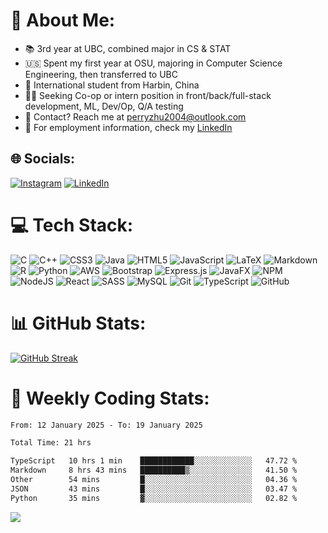 # 💫 About Me:
- 📚 3rd year at UBC, combined major in CS & STAT <br>
- 🇺🇸 Spent my first year at OSU, majoring in Computer Science Engineering, then transferred to UBC <br>
- 🛫 International student from Harbin, China <br>
- 🧑‍💻 Seeking Co-op or intern position in front/back/full-stack development, ML, Dev/Op, Q/A testing 
- 📨 Contact? Reach me at [perryzhu2004@outlook.com](mailto:perryzhu2004@outlook.com)
- 📑 For employment information, check my [LinkedIn](https://www.linkedin.com/in/perry-z-24a826249/)


## 🌐 Socials:
[![Instagram]()](https://instagram.com/perryzhu2004) [![LinkedIn]()](https://www.linkedin.com/in/perry-z-24a826249/) 

# 💻 Tech Stack:
![C]() ![C++](https://img.shields.io/badge/c++-%2300599C.svg?style=flat&logo=c%2B%2B&logoColor=white) ![CSS3](https://img.shields.io/badge/css3-%231572B6.svg?style=flat&logo=css3&logoColor=white) ![Java](https://img.shields.io/badge/java-%23ED8B00.svg?style=flat&logo=openjdk&logoColor=white) ![HTML5]() ![JavaScript]() ![LaTeX]() ![Markdown]() ![R](https://img.shields.io/badge/r-%23276DC3.svg?style=flat&logo=r&logoColor=white) ![Python](https://img.shields.io/badge/python-3670A0?style=flat&logo=python&logoColor=ffdd54) ![AWS]() ![Bootstrap]() ![Express.js]() ![JavaFX](https://img.shields.io/badge/javafx-%23FF0000.svg?style=flat&logo=javafx&logoColor=white) ![NPM](https://img.shields.io/badge/NPM-%23CB3837.svg?style=flat&logo=npm&logoColor=white) ![NodeJS](https://img.shields.io/badge/node.js-6DA55F?style=flat&logo=node.js&logoColor=white) ![React]() ![SASS]() ![MySQL](https://img.shields.io/badge/mysql-4479A1.svg?style=flat&logo=mysql&logoColor=white) ![Git]() ![TypeScript]() ![GitHub](https://img.shields.io/badge/github-%23121011.svg?style=flat&logo=github&logoColor=white)
# 📊 GitHub Stats:
<!-- ![](https://github-readme-stats.vercel.app/api?username=Perry2004&theme=tokyonight&hide_border=false&include_all_commits=true&count_private=true)<br/> -->
[![GitHub Streak](https://github-readme-streak-stats-xi-plum.vercel.app?user=Perry2004&theme=material)](https://git.io/streak-stats)<br/>
<!-- ![](https://github-readme-stats.vercel.app/api/top-langs/?username=Perry2004&theme=tokyonight&hide_border=false&include_all_commits=false&count_private=true&layout=compact) -->
<!-- Proudly created with GPRM ( https://gprm.itsvg.in ) -->

# 🔢 Weekly Coding Stats:
<!--START_SECTION:waka-->

```txt
From: 12 January 2025 - To: 19 January 2025

Total Time: 21 hrs

TypeScript   10 hrs 1 min    ████████████░░░░░░░░░░░░░   47.72 %
Markdown     8 hrs 43 mins   ██████████▒░░░░░░░░░░░░░░   41.50 %
Other        54 mins         █░░░░░░░░░░░░░░░░░░░░░░░░   04.36 %
JSON         43 mins         █░░░░░░░░░░░░░░░░░░░░░░░░   03.47 %
Python       35 mins         ▓░░░░░░░░░░░░░░░░░░░░░░░░   02.82 %
```

<!--END_SECTION:waka-->

[![](https://visitcount.itsvg.in/api?id=Perry2004&icon=10&color=3)](https://visitcount.itsvg.in)
